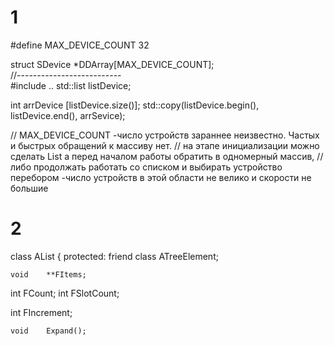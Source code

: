 # 1
#define MAX_DEVICE_COUNT    32

struct  SDevice *DDArray[MAX_DEVICE_COUNT];  
//--------------------------  
#include <list>
..
    std::list<int> listDevice;
    
int arrDevice [listDevice.size()];
std::copy(listDevice.begin(), listDevice.end(), arrSevice);

// MAX_DEVICE_COUNT -число устройств зараннее неизвестно. Частых и быстрых обращений к массиву нет.
// на этапе инициализации можно сделать List а перед началом работы обратить в одномерный массив, 
// либо продолжать работать со списком и выбирать устройство перебором -число устройств в этой области не велико и скорости не большие

# 2 
class	AList
{
protected:
friend class    ATreeElement;  

	void	**FItems;

  int	    FCount;
  int	    FSlotCount;

  int  	FIncrement;

	void	Expand();



 
